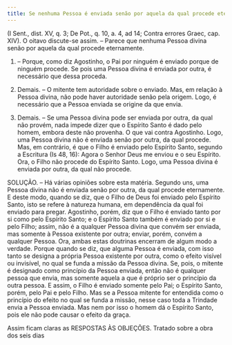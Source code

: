 ```yaml
---
title: Se nenhuma Pessoa é enviada senão por aquela da qual procede eternamente
---
```


(I Sent., dist. XV, q. 3; De Pot., q. 10, a. 4, ad 14; Contra errores Graec, cap. XIV).
  O oitavo discute-se assim. – Parece que nenhuma Pessoa divina senão por aquela da qual procede eternamente.  

1. – Porque, como diz Agostinho, o Pai por ninguém é enviado porque de ninguém procede. Se pois uma Pessoa divina é enviada por outra, é necessário que dessa proceda. 

2. Demais. – O mitente tem autoridade sobre o enviado. Mas, em relação à Pessoa divina, não pode haver autoridade senão pela origem. Logo, é necessário que a Pessoa enviada se origine da que envia.  

3. Demais. – Se uma Pessoa divina pode ser enviada por outra, da qual não provém, nada impede dizer que o Espírito Santo é dado pelo homem, embora deste não provenha. O que vai contra Agostinho. Logo, uma Pessoa divina não é enviada senão por outra, da qual procede.  Mas, em contrário, é que o Filho é enviado pelo Espírito Santo, segundo a Escritura (Is 48, 16): Agora o Senhor Deus me enviou e o seu Espírito. Ora, o Filho não procede do Espírito Santo. Logo, uma Pessoa divina é enviada por outra, da qual não procede.  

SOLUÇÃO. – Há várias opiniões sobre esta matéria. Segundo uns, uma Pessoa divina não é enviada senão por outra, da qual procede eternamente. E deste modo, quando se diz, que o Filho de Deus foi enviado pelo Espírito Santo, isto se refere à natureza humana, em dependência da qual foi enviado para pregar. Agostinho, porém, diz que o Filho é enviado tanto por si como pelo Espírito Santo; e o Espírito Santo também é enviado por si e pelo Filho; assim, não é a qualquer Pessoa divina que convém ser enviada, mas somente à Pessoa existente por outra; enviar, porém, convém a qualquer Pessoa.  Ora, ambas estas doutrinas encerram de algum modo a verdade. Porque quando se diz, que alguma Pessoa é enviada, com isso tanto se designa a própria Pessoa existente por outra, como o efeito visível ou invisível, no qual se funda a missão da Pessoa divina. Se, pois, o mitente é designado como princípio da Pessoa enviada, então não é qualquer pessoa que envia, mas somente aquela a que é próprio ser o princípio da outra pessoa. E assim, o Filho é enviado somente pelo Pai; o Espírito Santo, porém, pelo Pai e pelo Filho. Mas se a Pessoa mitente for entendida como o princípio do efeito no qual se funda a missão, nesse caso toda a Trindade envia a Pessoa enviada. Mas nem por isso o homem dá o Espírito Santo, pois ele não pode causar o efeito da graça.  

Assim ficam claras as RESPOSTAS ÀS OBJEÇÕES. Tratado sobre a obra dos seis dias